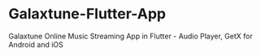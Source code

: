 # Galaxtune-Flutter-App
 Galaxtune Online Music Streaming App in Flutter - Audio Player, GetX for Android and iOS
